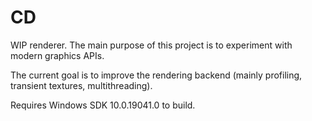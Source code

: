 # CD

WIP renderer. The main purpose of this project is to experiment with modern graphics APIs.

The current goal is to improve the rendering backend (mainly profiling, transient textures, multithreading).

Requires Windows SDK 10.0.19041.0 to build.